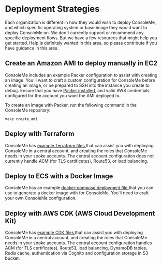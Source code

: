 # Deployment Strategies

Each organization is different in how they would wish to deploy ConsoleMe, and which specific operating system or base image they would want to deploy ConsoleMe on. We don't currently support or recommend any specific deployment flows. But we have a few resources that might help you get started. Help is definitely wanted in this area, so please contribute if you have guidance in this area.

## Create an Amazon AMI to deploy manually in EC2

ConsoleMe includes an example Packer configuration to assist with creating an image. You'll want to craft a custom configuration for ConsoleMe before creating an image, or be prepared to SSH into the instance you create to debug. Ensure that you have [Packer installed](https://learn.hashicorp.com/tutorials/packer/getting-started-install), and valid AWS credentials configured for the account you want the AMI deployed to.

To create an image with Packer, run the following command in the ConsoleMe repository:

`make create_ami`

## Deploy with Terraform

ConsoleMe has [example Terraform files ](https://github.com/Netflix/consoleme/tree/master/terraform) that can assist you with deploying ConsoleMe in a central account, and creating the roles that ConsoleMe needs in your spoke accounts. The central account configuration does not currently handle ACM \(for TLS certificates\), Route53, or load balancing.

## Deploy to ECS with a Docker Image

ConsoleMe has an example [docker-compose deployment file ](https://github.com/Netflix/consoleme/blob/master/docker-compose-deploy.yaml) that you can use to generate a docker image with for ConsoleMe. You'll need to craft your own ConsoleMe configuration.

## Deploy with AWS CDK \(AWS Cloud Development Kit\)

ConsoleMe has [example CDK files ](https://github.com/Netflix/consoleme/tree/master/cdk) that can assist you with deploying ConsoleMe in a central account, and creating the roles that ConsoleMe needs in your spoke accounts. The central account configuration handles ACM \(for TLS certificates\), Route53, load balancing, DynamoDB tables, Redis cache, authentication via Cognito and configuration storage in S3 bucket.

